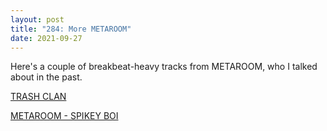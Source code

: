 ```yaml
---
layout: post
title: "284: More METAROOM"
date: 2021-09-27
---
```


Here's a couple of breakbeat-heavy tracks from METAROOM, who I talked about in the past.

[TRASH CLAN](https://youtu.be/8JPlaSeCUXE)  
 
[METAROOM - SPIKEY BOI](https://youtu.be/AmS4f0vjh2A)
